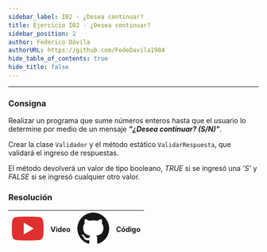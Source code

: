 ```yaml
---
sidebar_label: I02 - ¿Desea continuar?
title: Ejercicio I02 - ¿Desea continuar?
sidebar_position: 2
author: Federico Dávila
authorURL: https://github.com/FedeDavila1984
hide_table_of_contents: true
hide_title: false
---
```

---
### Consigna
Realizar un programa que sume números enteros hasta que el usuario lo determine por medio de un mensaje ***"¿Desea continuar? (S/N)"***.

Crear la clase `Validador` y el método estático `ValidarRespuesta`, que validará el ingreso de respuestas.

El método devolverá un valor de tipo booleano, *TRUE* si se ingresó una *'S'* y *FALSE* si se ingresó cualquier otro valor. 

### Resolución
| ![img](/base/youtube.svg) | Video | ![img](/base/github.svg) | Código |
| :-----------------------: | :---: | :----------------------: | :----: |
